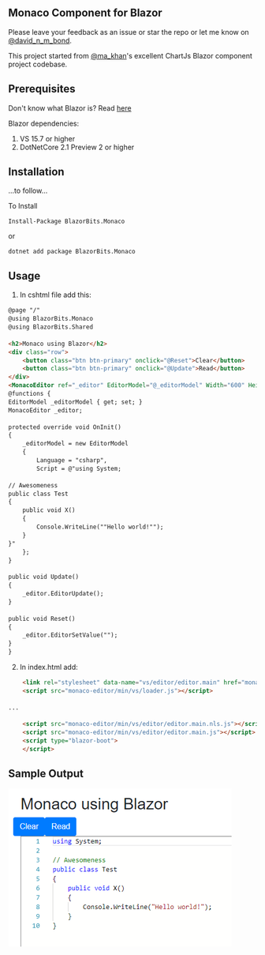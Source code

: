 ## Monaco Component for Blazor

Please leave your feedback as an issue or star the repo or let me know on [@david_n_m_bond](https://twitter.com/david_n_m_bond).

This project started from [@ma_khan](https://twitter.com/ma_khan)'s excellent ChartJs Blazor component project codebase.


## Prerequisites

Don't know what Blazor is? Read [here](https://github.com/aspnet/Blazor)

Blazor dependencies:
1. VS 15.7 or higher
2. DotNetCore 2.1 Preview 2 or higher


## Installation

...to follow...

To Install

```
Install-Package BlazorBits.Monaco
```
or
```
dotnet add package BlazorBits.Monaco
```

## Usage

1. In cshtml file add this:

```html
@page "/"
@using BlazorBits.Monaco
@using BlazorBits.Shared

<h2>Monaco using Blazor</h2>
<div class="row">
	<button class="btn btn-primary" onclick="@Reset">Clear</button>
	<button class="btn btn-primary" onclick="@Update">Read</button>
</div>
<MonacoEditor ref="_editor" EditorModel="@_editorModel" Width="600" Height="300" />
@functions {
EditorModel _editorModel { get; set; }
MonacoEditor _editor;

protected override void OnInit()
{
	_editorModel = new EditorModel
	{
		Language = "csharp",
		Script = @"using System;

// Awesomeness
public class Test
{
	public void X()
	{
		Console.WriteLine(""Hello world!"");
	}
}"
	};
}

public void Update()
{
	_editor.EditorUpdate();
}

public void Reset()
{
	_editor.EditorSetValue("");
}
}
```

2. In index.html add:

```html
	<link rel="stylesheet" data-name="vs/editor/editor.main" href="monaco-editor/min/vs/editor/editor.main.css">
	<script src="monaco-editor/min/vs/loader.js"></script>

...

	<script src="monaco-editor/min/vs/editor/editor.main.nls.js"></script>
	<script src="monaco-editor/min/vs/editor/editor.main.js"></script>
	<script type="blazor-boot">
	</script>
```

## Sample Output

![Editor](editor.png)



